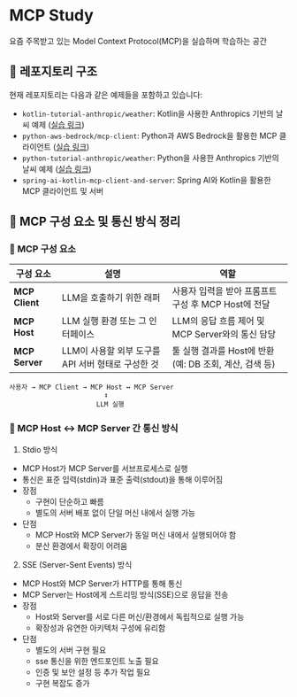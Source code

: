 # MCP Study

요즘 주목받고 있는 Model Context Protocol(MCP)을 실습하며 학습하는 공간

## 📁 레포지토리 구조

현재 레포지토리는 다음과 같은 예제들을 포함하고 있습니다:

- `kotlin-tutorial-anthropic/weather`: Kotlin을 사용한 Anthropics 기반의 날씨 예제 ([실습 링크](https://modelcontextprotocol.io/quickstart/server#python))
- `python-aws-bedrock/mcp-client`: Python과 AWS Bedrock을 활용한 MCP 클라이언트 ([실습 링크](https://modelcontextprotocol.io/quickstart/server#kotlin))
- `python-tutorial-anthropic/weather`: Python을 사용한 Anthropics 기반의 날씨 예제 ([실습 링크](https://community.aws/content/2uFvyCPQt7KcMxD9ldsJyjZM1Wp/model-context-protocol-mcp-and-amazon-bedrock))
- `spring-ai-kotlin-mcp-client-and-server`: Spring AI와 Kotlin을 활용한 MCP 클라이언트 및 서버

## 📌 MCP 구성 요소 및 통신 방식 정리

### 🧩 MCP 구성 요소

| 구성 요소      | 설명                                               | 역할                                                    |
| -------------- | -------------------------------------------------- | ------------------------------------------------------- |
| **MCP Client** | LLM을 호출하기 위한 래퍼                           | 사용자 입력을 받아 프롬프트 구성 후 MCP Host에 전달     |
| **MCP Host**   | LLM 실행 환경 또는 그 인터페이스                   | LLM의 응답 흐름 제어 및 MCP Server와의 통신 담당        |
| **MCP Server** | LLM이 사용할 외부 도구를 API 서버 형태로 구성한 것 | 툴 실행 결과를 Host에 반환 (예: DB 조회, 계산, 검색 등) |

```
사용자 → MCP Client → MCP Host ↔ MCP Server
                        ↕
                      LLM 실행
```

### 🔌 MCP Host ↔ MCP Server 간 통신 방식

1. Stdio 방식

- MCP Host가 MCP Server를 서브프로세스로 실행
- 통신은 표준 입력(stdin)과 표준 출력(stdout)을 통해 이루어짐
- 장점
  - 구현이 단순하고 빠름
  - 별도의 서버 배포 없이 단일 머신 내에서 실행 가능
- 단점
  - MCP Host와 MCP Server가 동일 머신 내에서 실행되어야 함
  - 분산 환경에서 확장이 어려움

2. SSE (Server-Sent Events) 방식

- MCP Host와 MCP Server가 HTTP를 통해 통신
- MCP Server는 Host에게 스트리밍 방식(SSE)으로 응답을 전송
- 장점
  - Host와 Server를 서로 다른 머신/환경에서 독립적으로 실행 가능
  - 확장성과 유연한 아키텍처 구성에 유리함
- 단점
  - 별도의 서버 구현 필요
  - sse 통신을 위한 엔드포인트 노출 필요
  - 인증 및 보안 설정 등 추가 작업 필요
  - 구현 복잡도 증가
